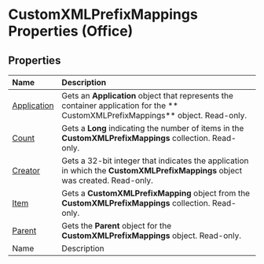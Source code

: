 
# CustomXMLPrefixMappings Properties (Office)

## Properties



|**Name**|**Description**|
|:-----|:-----|
| [Application](1bf01d4c-8dfe-a285-3f6a-17292e8eeea9.md)|Gets an  **Application** object that represents the container application for the ** CustomXMLPrefixMappings** object. Read-only.|
| [Count](839b7b02-71d3-17a5-59c0-7e6465c64fe6.md)|Gets a  **Long** indicating the number of items in the **CustomXMLPrefixMappings** collection. Read-only.|
| [Creator](8066cf54-0415-c3d8-70de-0a9e4c73ddd0.md)|Gets a 32-bit integer that indicates the application in which the  **CustomXMLPrefixMappings** object was created. Read-only.|
| [Item](2851c6d0-0965-ec73-b7a5-06eb59f5d9c4.md)|Gets a  **CustomXMLPrefixMapping** object from the **CustomXMLPrefixMappings** collection. Read-only.|
| [Parent](0e8919f7-4b5e-e951-91e6-c762659ea7e4.md)|Gets the  **Parent** object for the **CustomXMLPrefixMappings** object. Read-only.|
|Name|Description|
